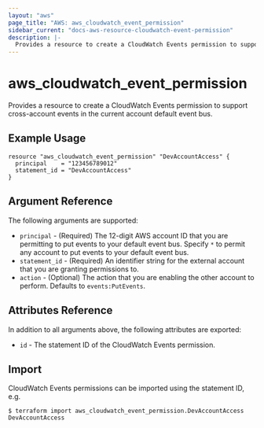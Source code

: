 ```yaml
---
layout: "aws"
page_title: "AWS: aws_cloudwatch_event_permission"
sidebar_current: "docs-aws-resource-cloudwatch-event-permission"
description: |-
  Provides a resource to create a CloudWatch Events permission to support cross-account events in the current account default event bus.
---
```


# aws_cloudwatch_event_permission

Provides a resource to create a CloudWatch Events permission to support cross-account events in the current account default event bus.

## Example Usage

```hcl
resource "aws_cloudwatch_event_permission" "DevAccountAccess" {
  principal    = "123456789012"
  statement_id = "DevAccountAccess"
}
```

## Argument Reference

The following arguments are supported:

* `principal` - (Required) The 12-digit AWS account ID that you are permitting to put events to your default event bus. Specify `*` to permit any account to put events to your default event bus.
* `statement_id` - (Required) An identifier string for the external account that you are granting permissions to.
* `action` - (Optional) The action that you are enabling the other account to perform. Defaults to `events:PutEvents`.

## Attributes Reference

In addition to all arguments above, the following attributes are exported:

* `id` - The statement ID of the CloudWatch Events permission.

## Import

CloudWatch Events permissions can be imported using the statement ID, e.g.

```shell
$ terraform import aws_cloudwatch_event_permission.DevAccountAccess DevAccountAccess
```
